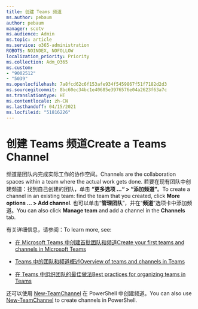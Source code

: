```yaml
---
title: 创建 Teams 频道
ms.author: pebaum
author: pebaum
manager: scotv
ms.audience: Admin
ms.topic: article
ms.service: o365-administration
ROBOTS: NOINDEX, NOFOLLOW
localization_priority: Priority
ms.collection: Adm_O365
ms.custom:
- "9002512"
- "5039"
ms.openlocfilehash: 7a8fcd62c6f153afe934f5459867f51f7182d2d3
ms.sourcegitcommit: 8bc60ec34bc1e40685e3976576e04a2623f63a7c
ms.translationtype: HT
ms.contentlocale: zh-CN
ms.lasthandoff: 04/15/2021
ms.locfileid: "51816226"
---
```

# <a name="create-a-teams-channel"></a><span data-ttu-id="61bc0-102">创建 Teams 频道</span><span class="sxs-lookup"><span data-stu-id="61bc0-102">Create a Teams Channel</span></span>

<span data-ttu-id="61bc0-103">频道是团队内完成实际工作的协作空间。</span><span class="sxs-lookup"><span data-stu-id="61bc0-103">Channels are the collaboration spaces within a team where the actual work gets done.</span></span> <span data-ttu-id="61bc0-104">若要在现有团队中创建频道：找到自己创建的团队，单击 **“更多选项 ...“ > “添加频道”**。</span><span class="sxs-lookup"><span data-stu-id="61bc0-104">To create a channel in an existing team: find the team that you created, click **More options ... > Add channel**.</span></span> <span data-ttu-id="61bc0-105">也可以单击“**管理团队**”，并在“**频道**”选项卡中添加频道。</span><span class="sxs-lookup"><span data-stu-id="61bc0-105">You can also click **Manage team** and add a channel in the **Channels** tab.</span></span>

<span data-ttu-id="61bc0-106">有关详细信息，请参阅：</span><span class="sxs-lookup"><span data-stu-id="61bc0-106">To learn more, see:</span></span>

- [<span data-ttu-id="61bc0-107">在 Microsoft Teams 中创建首批团队和频道</span><span class="sxs-lookup"><span data-stu-id="61bc0-107">Create your first teams and channels in Microsoft Teams</span></span>](https://docs.microsoft.com/MicrosoftTeams/get-started-with-teams-create-your-first-teams-and-channels)

- [<span data-ttu-id="61bc0-108">Teams 中的团队和频道概述</span><span class="sxs-lookup"><span data-stu-id="61bc0-108">Overview of teams and channels in Teams</span></span>](https://docs.microsoft.com/microsoftteams/teams-channels-overview)

- [<span data-ttu-id="61bc0-109">在 Teams 中组织团队的最佳做法</span><span class="sxs-lookup"><span data-stu-id="61bc0-109">Best practices for organizing teams in Teams</span></span>](https://docs.microsoft.com/MicrosoftTeams/best-practices-organizing)

<span data-ttu-id="61bc0-110">还可以使用 [New-TeamChannel](https://docs.microsoft.com/powershell/module/teams/new-teamchannel?view=teams-ps) 在 PowerShell 中创建频道。</span><span class="sxs-lookup"><span data-stu-id="61bc0-110">You can also use [New-TeamChannel](https://docs.microsoft.com/powershell/module/teams/new-teamchannel?view=teams-ps) to create channels in PowerShell.</span></span> 
